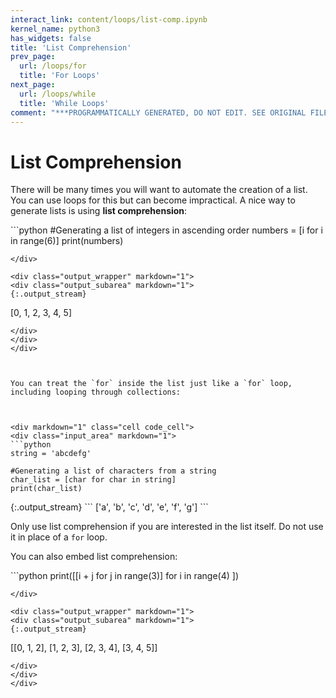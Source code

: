 ```yaml
---
interact_link: content/loops/list-comp.ipynb
kernel_name: python3
has_widgets: false
title: 'List Comprehension'
prev_page:
  url: /loops/for
  title: 'For Loops'
next_page:
  url: /loops/while
  title: 'While Loops'
comment: "***PROGRAMMATICALLY GENERATED, DO NOT EDIT. SEE ORIGINAL FILES IN /content***"
---
```

# List Comprehension

There will be many times you will want to automate the creation of a list. You can use loops for this but can become impractical. A nice way to generate lists is using **list comprehension**:



<div markdown="1" class="cell code_cell">
<div class="input_area" markdown="1">
```python
#Generating a list of integers in ascending order
numbers = [i for i in range(6)]
print(numbers)

```
</div>

<div class="output_wrapper" markdown="1">
<div class="output_subarea" markdown="1">
{:.output_stream}
```
[0, 1, 2, 3, 4, 5]
```
</div>
</div>
</div>



You can treat the `for` inside the list just like a `for` loop, including looping through collections:



<div markdown="1" class="cell code_cell">
<div class="input_area" markdown="1">
```python
string = 'abcdefg'

#Generating a list of characters from a string
char_list = [char for char in string]
print(char_list)

```
</div>

<div class="output_wrapper" markdown="1">
<div class="output_subarea" markdown="1">
{:.output_stream}
```
['a', 'b', 'c', 'd', 'e', 'f', 'g']
```
</div>
</div>
</div>



Only use list comprehension if you are interested in the list itself. Do not use it in place of a `for` loop.



You can also embed list comprehension: 



<div markdown="1" class="cell code_cell">
<div class="input_area" markdown="1">
```python
print([[i + j for j in range(3)] for i in range(4) ])

```
</div>

<div class="output_wrapper" markdown="1">
<div class="output_subarea" markdown="1">
{:.output_stream}
```
[[0, 1, 2], [1, 2, 3], [2, 3, 4], [3, 4, 5]]
```
</div>
</div>
</div>

